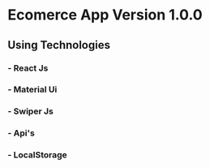 # Ecomerce App Version 1.0.0

## Using Technologies

### - React Js
### - Material Ui
### - Swiper Js
### - Api's
### - LocalStorage